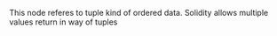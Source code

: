 This node referes to tuple kind of ordered data. Solidity allows multiple values return in way of tuples 
